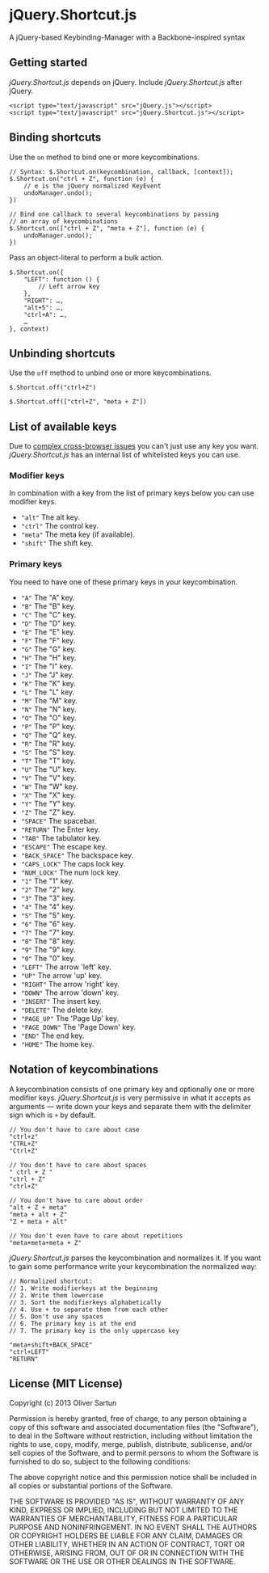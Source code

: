 jQuery.Shortcut.js
==================

A jQuery-based Keybinding-Manager with a Backbone-inspired syntax

## Getting started

*jQuery.Shortcut.js* depends on jQuery. Include *jQuery.Shortcut.js* after jQuery.

	<script type="text/javascript" src="jQuery.js"></script>
	<script type="text/javascript" src="jQuery.Shortcut.js"></script>

## Binding shortcuts

Use the `on` method to bind one or more keycombinations.

	// Syntax: $.Shortcut.on(keycombination, callback, [context]);
	$.Shortcut.on("ctrl + Z", function (e) {
		// e is the jQuery normalized KeyEvent
		undoManager.undo();
	})

	// Bind one callback to several keycombinations by passing 
	// an array of keycombinations
	$.Shortcut.on(["ctrl + Z", "meta + Z"], function (e) {
		undoManager.undo();
	})

Pass an object-literal to perform a bulk action.

	$.Shortcut.on({
		"LEFT": function () {
			// Left arrow key
		},
		"RIGHT": …,
		"alt+5": …,
		"ctrl+A": …,
		…
	}, context)

## Unbinding shortcuts

Use the `off` method to unbind one or more keycombinations.

	$.Shortcut.off("ctrl+Z")

	$.Shortcut.off(["ctrl+Z", "meta + Z"])

## List of available keys

Due to [complex cross-browser issues](http://unixpapa.com/js/key.html "unixpapa.com, JavaScript Madness: Keyboard Events") you can't just use any key you want. *jQuery.Shortcut.js* has an internal list of whitelisted keys you can use.

### Modifier keys

In combination with a key from the list of primary keys below you can use modifier keys.

- `"alt"`			The alt key.
- `"ctrl"`			The control key.
- `"meta"`			The meta key (if available).
- `"shift"`			The shift key.

### Primary keys

You need to have one of these primary keys in your keycombination.

- `"A"`				The "A" key.
- `"B"`				The "B" key.
- `"C"`				The "C" key.
- `"D"`				The "D" key.
- `"E"`				The "E" key.
- `"F"`				The "F" key.
- `"G"`				The "G" key.
- `"H"`				The "H" key.
- `"I"`				The "I" key.
- `"J"`				The "J" key.
- `"K"`				The "K" key.
- `"L"`				The "L" key.
- `"M"`				The "M" key.
- `"N"`				The "N" key.
- `"O"`				The "O" key.
- `"P"`				The "P" key.
- `"Q"`				The "Q" key.
- `"R"`				The "R" key.
- `"S"`				The "S" key.
- `"T"`				The "T" key.
- `"U"`				The "U" key.
- `"V"`				The "V" key.
- `"W"`				The "W" key.
- `"X"`				The "X" key.
- `"Y"`				The "Y" key.
- `"Z"`				The "Z" key.
- `"SPACE"`			The spacebar.
- `"RETURN"`		The Enter key.
- `"TAB"`			The tabulator key.
- `"ESCAPE"`		The escape key.
- `"BACK_SPACE"`	The backspace key.
- `"CAPS_LOCK"`		The caps lock key.
- `"NUM_LOCK"`		The num lock key.
- `"1"`				The "1" key.
- `"2"`				The "2" key.
- `"3"`				The "3" key.
- `"4"`				The "4" key.
- `"5"`				The "5" key.
- `"6"`				The "6" key.
- `"7"`				The "7" key.
- `"8"`				The "8" key.
- `"9"`				The "9" key.
- `"0"`				The "0" key.
- `"LEFT"`			The arrow 'left' key.
- `"UP"`			The arrow 'up' key.
- `"RIGHT"`			The arrow 'right' key.
- `"DOWN"`			The arrow 'down' key.
- `"INSERT"`		The insert key.
- `"DELETE"`		The delete key.
- `"PAGE_UP"`		The 'Page Up' key.
- `"PAGE_DOWN"`		The 'Page Down' key.
- `"END"`			The end key.
- `"HOME"`			The home key.

## Notation of keycombinations

A keycombination consists of one primary key and optionally one or more modifier keys. *jQuery.Shortcut.js* is very permissive in what it accepts as arguments — write down your keys and separate them with the delimiter sign which is `+` by default.

	// You don't have to care about case
	"ctrl+z"
	"CTRL+Z"
	"Ctrl+Z"

	// You don't have to care about spaces
	" ctrl + Z "
	"ctrl + Z"
	"ctrl+Z"

	// You don't have to care about order
	"alt + Z + meta"
	"meta + alt + Z"
	"Z + meta + alt"

	// You don't even have to care about repetitions
	"meta+meta+meta + Z"

*jQuery.Shortcut.js* parses the keycombination and normalizes it. If you want to gain some performance write your keycombination the normalized way:

	// Normalized shortcut:
	// 1. Write modifierkeys at the beginning
	// 2. Write them lowercase
	// 3. Sort the modifierkeys alphabetically
	// 4. Use + to separate them from each other
	// 5. Don't use any spaces
	// 6. The primary key is at the end
	// 7. The primary key is the only uppercase key

	"meta+shift+BACK_SPACE"
	"ctrl+LEFT"
	"RETURN"

## License (MIT License)

Copyright (c) 2013 Oliver Sartun

Permission is hereby granted, free of charge, to any person obtaining a copy of this software and associated documentation files (the "Software"), to deal in the Software without restriction, including without limitation the rights to use, copy, modify, merge, publish, distribute, sublicense, and/or sell copies of the Software, and to permit persons to whom the Software is furnished to do so, subject to the following conditions:

The above copyright notice and this permission notice shall be included in all copies or substantial portions of the Software.

THE SOFTWARE IS PROVIDED "AS IS", WITHOUT WARRANTY OF ANY KIND, EXPRESS OR IMPLIED, INCLUDING BUT NOT LIMITED TO THE WARRANTIES OF MERCHANTABILITY, FITNESS FOR A PARTICULAR PURPOSE AND NONINFRINGEMENT. IN NO EVENT SHALL THE AUTHORS OR COPYRIGHT HOLDERS BE LIABLE FOR ANY CLAIM, DAMAGES OR OTHER LIABILITY, WHETHER IN AN ACTION OF CONTRACT, TORT OR OTHERWISE, ARISING FROM, OUT OF OR IN CONNECTION WITH THE SOFTWARE OR THE USE OR OTHER DEALINGS IN THE SOFTWARE.
